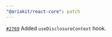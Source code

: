 ```yaml
---
"@ariakit/react-core": patch
---
```


[`#2769`](https://github.com/ariakit/ariakit/pull/2769) Added `useDisclosureContext` hook.
